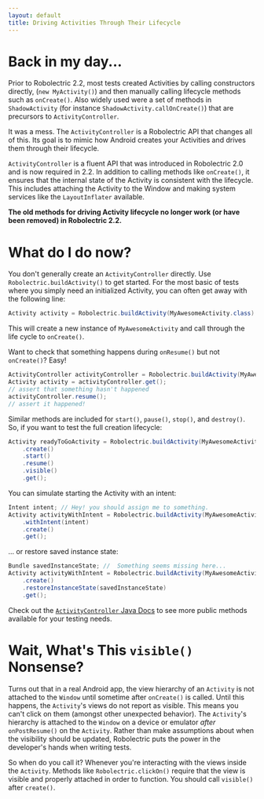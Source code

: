 ```yaml
---
layout: default
title: Driving Activities Through Their Lifecycle
---
```


# Back in my day...

Prior to Robolectric 2.2, most tests created Activities by calling constructors directly, (`new MyActivity()`) and then manually calling lifecycle methods such as `onCreate()`. Also widely used were a set of methods in `ShadowActivity` (for instance `ShadowActivity.callOnCreate()`) that are precursors to `ActivityController`.

It was a mess. The `ActivityController` is a Robolectric API that changes all of this. Its goal is to mimic how Android creates your Activities and drives them through their lifecycle.

`ActivityController` is a fluent API that was introduced in Robolectric 2.0 and is now required in 2.2. In addition to calling methods like `onCreate()`, it ensures that the internal state of the Activity is consistent with the lifecycle. This includes attaching the Activity to the Window and making system services like the `LayoutInflater` available.

__The old methods for driving Activity lifecycle no longer work (or have been removed) in Robolectric 2.2.__

# What do I do now?

You don't generally create an `ActivityController` directly. Use `Robolectric.buildActivity()` to get started. For the most basic of tests where you simply need an initialized Activity, you can often get away with the following line:

```java
Activity activity = Robolectric.buildActivity(MyAwesomeActivity.class).create().get();
```

This will create a new instance of `MyAwesomeActivity` and call through the life cycle to `onCreate()`.

Want to check that something happens during `onResume()` but not `onCreate()`? Easy!

```java
ActivityController activityController = Robolectric.buildActivity(MyAwesomeActivity.class).create().start();
Activity activity = activityController.get();
// assert that something hasn't happened
activityController.resume();
// assert it happened!
```

Similar methods are included for `start()`, `pause()`, `stop()`, and `destroy()`. So, if you want to test the full creation lifecycle:

```java
Activity readyToGoActivity = Robolectric.buildActivity(MyAwesomeActivity.class)
    .create()
    .start()
    .resume()
    .visible()
    .get();
```

You can simulate starting the Activity with an intent:

```java
Intent intent; // Hey! you should assign me to something.
Activity activityWithIntent = Robolectric.buildActivity(MyAwesomeActivity.class)
	.withIntent(intent)
    .create()
	.get();
```

... or restore saved instance state:

```java
Bundle savedInstanceState; //  Something seems missing here...
Activity activityWithIntent = Robolectric.buildActivity(MyAwesomeActivity.class)
    .create()
	.restoreInstanceState(savedInstanceState)
	.get();
```

Check out the [`ActivityController` Java Docs](/javadoc/index.html?overview-summary.html) to see more public methods available for your testing needs.


# Wait, What's This `visible()` Nonsense?

Turns out that in a real Android app, the view hierarchy of an `Activity` is not attached to the `Window` until sometime after `onCreate()` is called. Until this happens, the `Activity`'s views do not report as visible. This means you can't click on them (amongst other unexpected behavior). The `Activity`'s hierarchy is attached to the `Window` on a device or emulator *after* `onPostResume()` on the `Activity`. Rather than make assumptions about when the visibility should be updated, Robolectric puts the power in the developer's hands when writing tests.

So when do you call it? Whenever you're interacting with the views inside the `Activity`. Methods like `Robolectric.clickOn()` require that the view is visible and properly attached in order to function. You should call `visible()` after `create()`.